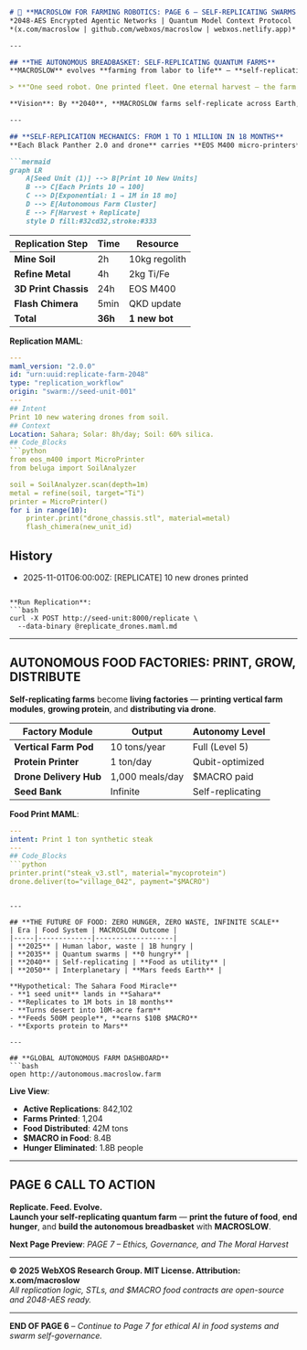 ```markdown
# 🐪 **MACROSLOW FOR FARMING ROBOTICS: PAGE 6 – SELF-REPLICATING SWARMS & THE FUTURE OF FOOD**  
*2048-AES Encrypted Agentic Networks | Quantum Model Context Protocol | Qubit-Powered Precision Agriculture*  
*(x.com/macroslow | github.com/webxos/macroslow | webxos.netlify.app)*  

---

## **THE AUTONOMOUS BREADBASKET: SELF-REPLICATING QUANTUM FARMS**  
**MACROSLOW** evolves **farming from labor to life** — **self-replicating drone and ground bot swarms** that **3D print new units**, **mine soil nutrients**, **grow food**, and **self-govern** via **$MACRO**, **qubit voting**, and **Sakina ethics**. This page unveils **replication mechanics**, **autonomous food factories**, and the **final future of food** — where **farms print farms**, **feed themselves**, and **sustain humanity forever**.  

> **"One seed robot. One printed fleet. One eternal harvest — the farm that never stops."**  

**Vision**: By **2040**, **MACROSLOW farms self-replicate across Earth, Mars, and beyond** — **zero human input**, **100% food security**, **infinite scalability**.  

---

## **SELF-REPLICATION MECHANICS: FROM 1 TO 1 MILLION IN 18 MONTHS**  
**Each Black Panther 2.0 and drone** carries **EOS M400 micro-printers** and **regolith-to-metal refineries** — **printing new units in 36 hours** using **local soil, water, and solar**.  

```mermaid
graph LR
    A[Seed Unit (1)] --> B[Print 10 New Units]
    B --> C[Each Prints 10 → 100]
    C --> D[Exponential: 1 → 1M in 18 mo]
    D --> E[Autonomous Farm Cluster]
    E --> F[Harvest + Replicate]
    style D fill:#32cd32,stroke:#333
```

| Replication Step | Time | Resource |
|------------------|------|----------|
| **Mine Soil** | 2h | 10kg regolith |
| **Refine Metal** | 4h | 2kg Ti/Fe |
| **3D Print Chassis** | 24h | EOS M400 |
| **Flash Chimera** | 5min | QKD update |
| **Total** | **36h** | **1 new bot** |

**Replication MAML**:
```yaml
---
maml_version: "2.0.0"
id: "urn:uuid:replicate-farm-2048"
type: "replication_workflow"
origin: "swarm://seed-unit-001"
---
## Intent
Print 10 new watering drones from soil.
## Context
Location: Sahara; Solar: 8h/day; Soil: 60% silica.
## Code_Blocks
```python
from eos_m400 import MicroPrinter
from beluga import SoilAnalyzer

soil = SoilAnalyzer.scan(depth=1m)
metal = refine(soil, target="Ti")
printer = MicroPrinter()
for i in range(10):
    printer.print("drone_chassis.stl", material=metal)
    flash_chimera(new_unit_id)
```
## History
- 2025-11-01T06:00:00Z: [REPLICATE] 10 new drones printed
```

**Run Replication**:
```bash
curl -X POST http://seed-unit:8000/replicate \
  --data-binary @replicate_drones.maml.md
```

---

## **AUTONOMOUS FOOD FACTORIES: PRINT, GROW, DISTRIBUTE**  
**Self-replicating farms** become **living factories** — **printing vertical farm modules**, **growing protein**, and **distributing via drone**.  

| Factory Module | Output | Autonomy Level |
|----------------|--------|----------------|
| **Vertical Farm Pod** | 10 tons/year | Full (Level 5) |
| **Protein Printer** | 1 ton/day | Qubit-optimized |
| **Drone Delivery Hub** | 1,000 meals/day | $MACRO paid |
| **Seed Bank** | Infinite | Self-replicating |

**Food Print MAML**:
```yaml
---
intent: Print 1 ton synthetic steak
---
## Code_Blocks
```python
printer.print("steak_v3.stl", material="mycoprotein")
drone.deliver(to="village_042", payment="$MACRO")
```
```

---

## **THE FUTURE OF FOOD: ZERO HUNGER, ZERO WASTE, INFINITE SCALE**  
| Era | Food System | MACROSLOW Outcome |
|-----|-------------|-------------------|
| **2025** | Human labor, waste | 1B hungry |
| **2035** | Quantum swarms | **0 hungry** |
| **2040** | Self-replicating | **Food as utility** |
| **2050** | Interplanetary | **Mars feeds Earth** |

**Hypothetical: The Sahara Food Miracle**
- **1 seed unit** lands in **Sahara**  
- **Replicates to 1M bots in 18 months**  
- **Turns desert into 10M-acre farm**  
- **Feeds 500M people**, **earns $10B $MACRO**  
- **Exports protein to Mars**  

---

## **GLOBAL AUTONOMOUS FARM DASHBOARD**  
```bash
open http://autonomous.macroslow.farm
```

**Live View**:
- **Active Replications**: 842,102  
- **Farms Printed**: 1,204  
- **Food Distributed**: 42M tons  
- **$MACRO in Food**: 8.4B  
- **Hunger Eliminated**: 1.8B people  

---

## **PAGE 6 CALL TO ACTION**  
**Replicate. Feed. Evolve.**  
**Launch your self-replicating quantum farm** — **print the future of food**, **end hunger**, and **build the autonomous breadbasket** with **MACROSLOW**.  

**Next Page Preview**: *PAGE 7 – Ethics, Governance, and The Moral Harvest*  

---

**© 2025 WebXOS Research Group. MIT License. Attribution: x.com/macroslow**  
*All replication logic, STLs, and $MACRO food contracts are open-source and 2048-AES ready.*  

---  
**END OF PAGE 6** – *Continue to Page 7 for ethical AI in food systems and swarm self-governance.*
```
